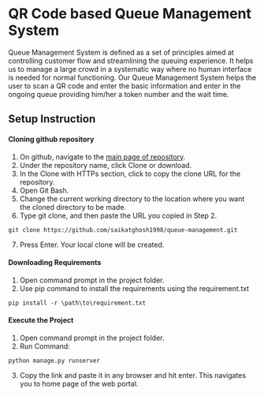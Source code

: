 # QR Code based Queue Management System
Queue Management System is defined as a set of principles aimed at controlling customer flow and streamlining the queuing experience. 
It helps us to manage a large crowd in a systematic way where no human interface is needed for normal functioning. Our Queue Management System helps the user to scan a QR code and enter the basic information and enter in the ongoing queue providing him/her a token number and the wait time.
  
## Setup Instruction
#### Cloning github repository
1. On github, navigate to the [main page of repository](https://github.com/saikatghosh1998/queue-management).
2. Under the repository name, click Clone or download.
3. In the Clone with HTTPs section, click  to copy the clone URL for the repository.
4. Open Git Bash.
5. Change the current working directory to the location where you want the cloned directory to be made.
6. Type git clone, and then paste the URL you copied in Step 2. 
  ``` 
  git clone https://github.com/saikatghosh1998/queue-management.git 
  ```
7. Press Enter. Your local clone will be created.

#### Downloading Requirements
1. Open command prompt in the project folder.
2. Use pip command to install the requirements using the requirement.txt 
  ``` 
  pip install -r \path\to\requirement.txt 
  ```

#### Execute the Project
1. Open command prompt in the project folder.
2. Run Command: 
``` 
python manage.py runserver
```
3. Copy the link and paste it in any browser and hit enter. This navigates you to home page of the web portal.
